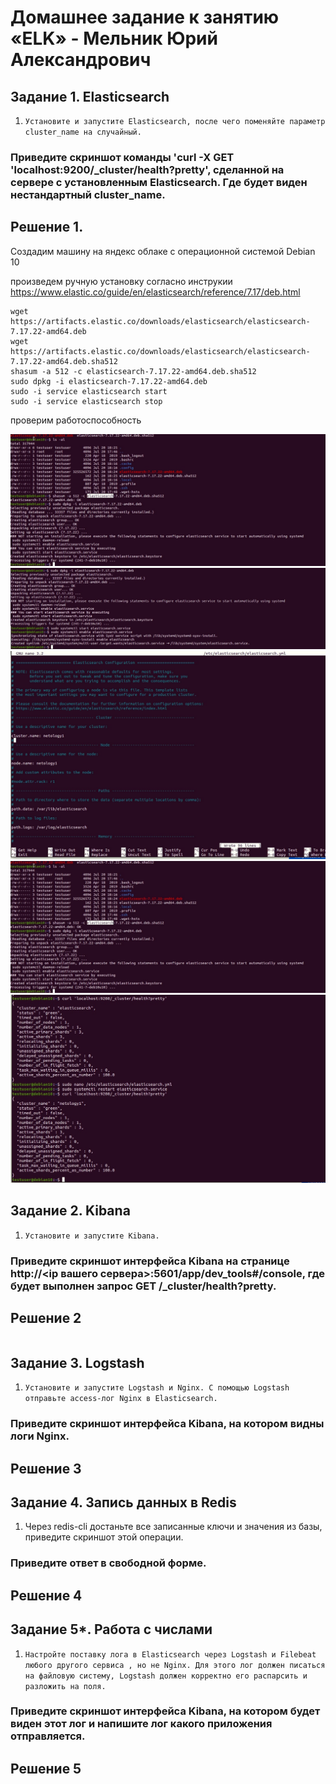 # Домашнее задание к занятию «ELK» - Мельник Юрий Александрович




## Задание 1. Elasticsearch
 

1. `Установите и запустите Elasticsearch, после чего поменяйте параметр cluster_name на случайный.`

### Приведите скриншот команды 'curl -X GET 'localhost:9200/_cluster/health?pretty', сделанной на сервере с установленным Elasticsearch. Где будет виден нестандартный cluster_name.

## Решение 1.  
Создадим машину на яндекс облаке с операционной системой Debian 10  

произведем ручную установку согласно инструкии https://www.elastic.co/guide/en/elasticsearch/reference/7.17/deb.html

```
wget https://artifacts.elastic.co/downloads/elasticsearch/elasticsearch-7.17.22-amd64.deb
wget https://artifacts.elastic.co/downloads/elasticsearch/elasticsearch-7.17.22-amd64.deb.sha512
shasum -a 512 -c elasticsearch-7.17.22-amd64.deb.sha512 
sudo dpkg -i elasticsearch-7.17.22-amd64.deb
sudo -i service elasticsearch start
sudo -i service elasticsearch stop
```
проверим работоспособность

![alt text](https://github.com/ysatii/my_elk/blob/main/img/image1.jpg)  
![alt text](https://github.com/ysatii/my_elk/blob/main/img/image1_2.jpg)  
![alt text](https://github.com/ysatii/my_elk/blob/main/img/image1_3.jpg)  
![alt text](https://github.com/ysatii/my_elk/blob/main/img/image1_4.jpg)  
![alt text](https://github.com/ysatii/my_elk/blob/main/img/image1_5.jpg)  
     

## Задание 2. Kibana
 
1. `Установите и запустите Kibana.`
### Приведите скриншот интерфейса Kibana на странице http://<ip вашего сервера>:5601/app/dev_tools#/console, где будет выполнен запрос GET /_cluster/health?pretty.



## Решение 2
  
```

```


## Задание 3. Logstash

1. `Установите и запустите Logstash и Nginx. С помощью Logstash отправьте access-лог Nginx в Elasticsearch.`

### Приведите скриншот интерфейса Kibana, на котором видны логи Nginx.

## Решение 3


## Задание 4. Запись данных в Redis

1. Через redis-cli достаньте все записанные ключи и значения из базы, приведите скриншот этой операции.

### Приведите ответ в свободной форме.

## Решение 4











## Задание 5*. Работа с числами

1. `Настройте поставку лога в Elasticsearch через Logstash и Filebeat любого другого сервиса , но не Nginx. Для этого лог должен писаться на файловую систему, Logstash должен корректно его распарсить и разложить на поля.`

### Приведите скриншот интерфейса Kibana, на котором будет виден этот лог и напишите лог какого приложения отправляется.

## Решение 5
